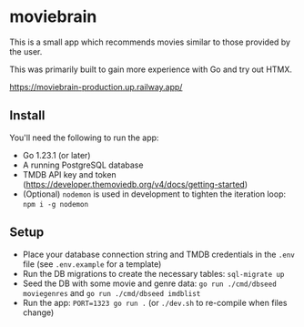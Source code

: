 # moviebrain

This is a small app which recommends movies similar to those provided by the user.

This was primarily built to gain more experience with Go and try out HTMX.

https://moviebrain-production.up.railway.app/

## Install

You'll need the following to run the app:

- Go 1.23.1 (or later)
- A running PostgreSQL database
- TMDB API key and token (https://developer.themoviedb.org/v4/docs/getting-started)
- (Optional) `nodemon` is used in development to tighten the iteration loop: `npm i -g nodemon`

## Setup

- Place your database connection string and TMDB credentials in the `.env` file (see `.env.example` for a template)
- Run the DB migrations to create the necessary tables: `sql-migrate up`
- Seed the DB with some movie and genre data: `go run ./cmd/dbseed moviegenres` and `go run ./cmd/dbseed imdblist`
- Run the app: `PORT=1323 go run .` (or `./dev.sh` to re-compile when files change)
